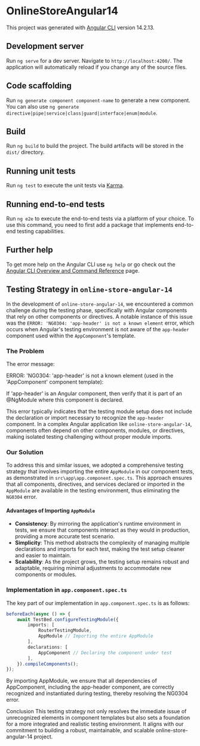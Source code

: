 # OnlineStoreAngular14

This project was generated with [Angular CLI](https://github.com/angular/angular-cli) version 14.2.13.

## Development server

Run `ng serve` for a dev server. Navigate to `http://localhost:4200/`. The application will automatically reload if you change any of the source files.

## Code scaffolding

Run `ng generate component component-name` to generate a new component. You can also use `ng generate directive|pipe|service|class|guard|interface|enum|module`.

## Build

Run `ng build` to build the project. The build artifacts will be stored in the `dist/` directory.

## Running unit tests

Run `ng test` to execute the unit tests via [Karma](https://karma-runner.github.io).

## Running end-to-end tests

Run `ng e2e` to execute the end-to-end tests via a platform of your choice. To use this command, you need to first add a package that implements end-to-end testing capabilities.

## Further help

To get more help on the Angular CLI use `ng help` or go check out the [Angular CLI Overview and Command Reference](https://angular.io/cli) page.




## Testing Strategy in `online-store-angular-14`

In the development of `online-store-angular-14`, we encountered a common challenge during the testing phase, specifically with Angular components that rely on other components or directives. A notable instance of this issue was the `ERROR: 'NG0304: 'app-header' is not a known element` error, which occurs when Angular's testing environment is not aware of the `app-header` component used within the `AppComponent`'s template.

### The Problem

The error message:

ERROR: 'NG0304: 'app-header' is not a known element (used in the 'AppComponent' component template):

If 'app-header' is an Angular component, then verify that it is part of an @NgModule where this component is declared.


This error typically indicates that the testing module setup does not include the declaration or import necessary to recognize the `app-header` component. In a complex Angular application like `online-store-angular-14`, components often depend on other components, modules, or directives, making isolated testing challenging without proper module imports.

### Our Solution

To address this and similar issues, we adopted a comprehensive testing strategy that involves importing the entire `AppModule` in our component tests, as demonstrated in `src\app\app.component.spec.ts`. This approach ensures that all components, directives, and services declared or imported in the `AppModule` are available in the testing environment, thus eliminating the `NG0304` error.

#### Advantages of Importing `AppModule`

- **Consistency**: By mirroring the application's runtime environment in tests, we ensure that components interact as they would in production, providing a more accurate test scenario.
- **Simplicity**: This method abstracts the complexity of managing multiple declarations and imports for each test, making the test setup cleaner and easier to maintain.
- **Scalability**: As the project grows, the testing setup remains robust and adaptable, requiring minimal adjustments to accommodate new components or modules.

### Implementation in `app.component.spec.ts`

The key part of our implementation in `app.component.spec.ts` is as follows:

```typescript
beforeEach(async () => {
    await TestBed.configureTestingModule({
        imports: [
            RouterTestingModule,
            AppModule // Importing the entire AppModule
        ],
        declarations: [
            AppComponent // Declaring the component under test
        ],
    }).compileComponents();
});
```



By importing AppModule, we ensure that all dependencies of AppComponent, including the app-header component, are correctly recognized and instantiated during testing, thereby resolving the NG0304 error.

Conclusion
This testing strategy not only resolves the immediate issue of unrecognized elements in component templates but also sets a foundation for a more integrated and realistic testing environment. It aligns with our commitment to building a robust, maintainable, and scalable online-store-angular-14 project.



